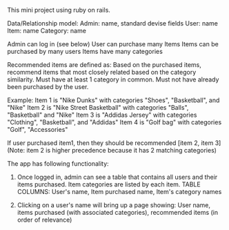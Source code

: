 This mini project using ruby on rails.

Data/Relationship model:
Admin: name, standard devise fields
User: name
Item: name
Category: name

Admin can log in (see below)
User can purchase many Items
Items can be purchased by many users
Items have many categories

Recommended items are defined as:
Based on the purchased items, recommend items that most closely related based on the category similarity.
Must have at least 1 category in common. Must not have already been purchased by the user.

Example:
Item 1 is "Nike Dunks" with categories "Shoes", "Basketball", and "Nike"
Item  2 is "Nike Street Basketball" with categories "Balls", "Basketball" and "Nike"
Item 3 is "Addidas Jersey" with categories "Clothing", "Basketball", and "Addidas"
Item 4 is "Golf bag" with categories "Golf", "Accessories"

If user purchased item1, then they should be recommended [item 2, item 3] 
(Note: item 2 is higher precedence because it has 2 matching categories)


The app has following functionality:

1. Once logged in, admin can see a table that contains all users and their items purchased. 
Item categories are listed by each item.
TABLE COLUMNS:
User's name, Item purchased name, Item's category names

2. Clicking on a user's name will bring up a page showing:
User name, items purchased (with associated categories),  recommended items (in order of relevance)
